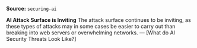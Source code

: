 **Source:** `securing-ai`

**AI Attack Surface is Inviting**
The attack surface continues to be inviting, as these types of attacks may in some cases be easier to carry out than breaking into web servers or overwhelming networks. — [What do AI Security Threats Look Like?]
